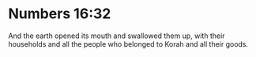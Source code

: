 # Numbers 16:32

And the earth opened its mouth and swallowed them up, with their households and all the people who belonged to Korah and all their goods.
